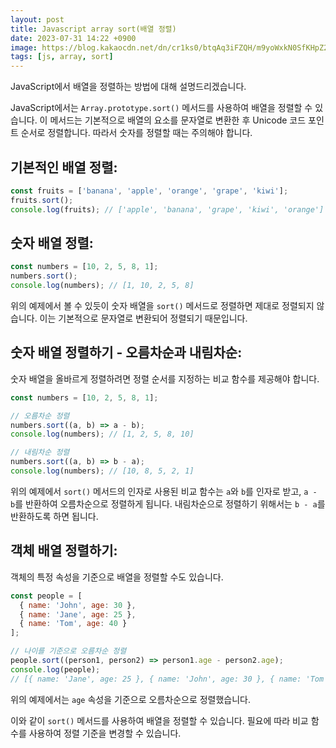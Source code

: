 ```yaml
---
layout: post
title: Javascript array sort(배열 정렬)
date: 2023-07-31 14:22 +0900
image: https://blog.kakaocdn.net/dn/cr1ks0/btqAq3iFZQH/m9yoWxkN0SfKHpZ2MnfyKk/img.png
tags: [js, array, sort]
---
```

JavaScript에서 배열을 정렬하는 방법에 대해 설명드리겠습니다.

JavaScript에서는 `Array.prototype.sort()` 메서드를 사용하여 배열을 정렬할 수 있습니다. 이 메서드는 기본적으로 배열의 요소를 문자열로 변환한 후 Unicode 코드 포인트 순서로 정렬합니다. 따라서 숫자를 정렬할 때는 주의해야 합니다.

## 기본적인 배열 정렬:

```javascript
const fruits = ['banana', 'apple', 'orange', 'grape', 'kiwi'];
fruits.sort();
console.log(fruits); // ['apple', 'banana', 'grape', 'kiwi', 'orange']
```

## 숫자 배열 정렬:

```javascript
const numbers = [10, 2, 5, 8, 1];
numbers.sort();
console.log(numbers); // [1, 10, 2, 5, 8]
```

위의 예제에서 볼 수 있듯이 숫자 배열을 `sort()` 메서드로 정렬하면 제대로 정렬되지 않습니다. 이는 기본적으로 문자열로 변환되어 정렬되기 때문입니다.

## 숫자 배열 정렬하기 - 오름차순과 내림차순:

숫자 배열을 올바르게 정렬하려면 정렬 순서를 지정하는 비교 함수를 제공해야 합니다.

```javascript
const numbers = [10, 2, 5, 8, 1];

// 오름차순 정렬
numbers.sort((a, b) => a - b);
console.log(numbers); // [1, 2, 5, 8, 10]

// 내림차순 정렬
numbers.sort((a, b) => b - a);
console.log(numbers); // [10, 8, 5, 2, 1]
```

위의 예제에서 `sort()` 메서드의 인자로 사용된 비교 함수는 `a`와 `b`를 인자로 받고, `a - b`를 반환하여 오름차순으로 정렬하게 됩니다. 내림차순으로 정렬하기 위해서는 `b - a`를 반환하도록 하면 됩니다.

## 객체 배열 정렬하기:

객체의 특정 속성을 기준으로 배열을 정렬할 수도 있습니다.

```javascript
const people = [
  { name: 'John', age: 30 },
  { name: 'Jane', age: 25 },
  { name: 'Tom', age: 40 }
];

// 나이를 기준으로 오름차순 정렬
people.sort((person1, person2) => person1.age - person2.age);
console.log(people);
// [{ name: 'Jane', age: 25 }, { name: 'John', age: 30 }, { name: 'Tom', age: 40 }]
```

위의 예제에서는 `age` 속성을 기준으로 오름차순으로 정렬했습니다.

이와 같이 `sort()` 메서드를 사용하여 배열을 정렬할 수 있습니다. 필요에 따라 비교 함수를 사용하여 정렬 기준을 변경할 수 있습니다.